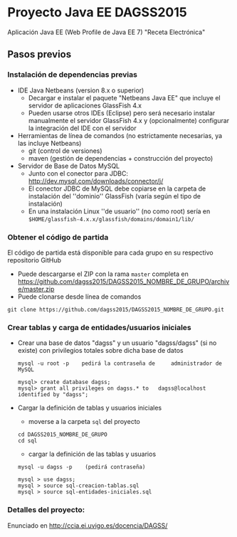 # Proyecto Java EE DAGSS2015

Aplicación Java EE (Web Profile de Java EE 7) "Receta Electrónica"

## Pasos previos

### Instalación de dependencias previas
* IDE Java Netbeans (version 8.x o superior)
  * Decargar e instalar el paquete "Netbeans Java EE" que incluye el servidor de aplicaciones GlassFish 4.x
  * Pueden usarse otros IDEs (Eclipse) pero será necesario instalar manualmente el servidor GlassFish 4.x 
   y (opcionalmente) configurar la integración del IDE con el servidor
* Herramientas de línea de comandos (no estrictamente necesarias, ya las incluye Netbeans)
  * git (control de versiones)
  * maven (gestión de dependencias + construcción del proyecto)
* Servidor de Base de Datos MySQL 
  * Junto con el conector para JDBC: <http://dev.mysql.com/downloads/connector/j/>
  * El conector JDBC de MySQL debe copiarse en la
    carpeta de instalación del ''dominio'' GlassFish (varía según el tipo de instalación)
  * En una instalación Linux ''de usuario'' (no como root) sería en `$HOME/glassfish-4.x.x/glassfish/domains/domain1/lib/`


### Obtener el código de partida
El código de partida está disponible para cada grupo en su respectivo repositorio GitHub

* Puede descargarse el ZIP con la rama `master` completa en <https://github.com/dagss2015/DAGSS2015_NOMBRE_DE_GRUPO/archive/master.zip>
* Puede clonarse desde línea de comandos
```
git clone https://github.com/dagss2015/DAGSS2015_NOMBRE_DE_GRUPO.git
```


### Crear tablas y carga de entidades/usuarios iniciales

* Crear una base de datos "dagss" y un usuario "dagss/dagss" (si no existe) con privilegios totales sobre dicha base de datos

  ```
  mysql -u root -p    pedirá la contraseña de     administrador de MySQL

  mysql> create database dagss;
  mysql> grant all privileges on dagss.* to   dagss@localhost identified by "dagss";
  ```

* Cargar la definición de tablas y usuarios iniciales 

  * moverse a la carpeta `sql` del proyecto 
  ```
  cd DAGSS2015_NOMBRE_DE_GRUPO
  cd sql
  ```
  
  * cargar la definición de las tablas y usuarios
  ```
  mysql -u dagss -p    (pedirá contraseña)
  
  mysql > use dagss;
  mysql > source sql-creacion-tablas.sql
  mysql > source sql-entidades-iniciales.sql
  ```

### Detalles del proyecto: 

Enunciado en <http://ccia.ei.uvigo.es/docencia/DAGSS/>